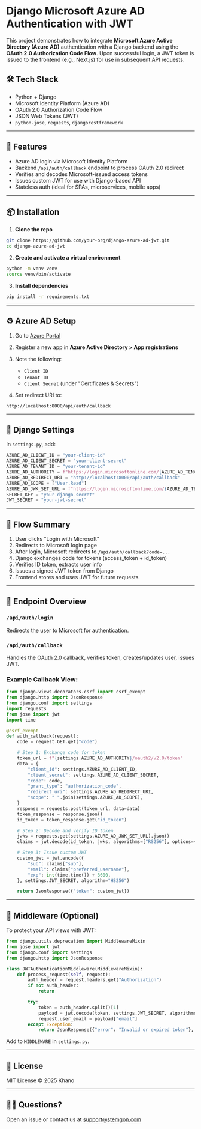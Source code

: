 # Django Microsoft Azure AD Authentication with JWT

This project demonstrates how to integrate **Microsoft Azure Active Directory (Azure AD)** authentication with a Django backend using the **OAuth 2.0 Authorization Code Flow**. Upon successful login, a JWT token is issued to the frontend (e.g., Next.js) for use in subsequent API requests.

## 🛠️ Tech Stack

- Python + Django
- Microsoft Identity Platform (Azure AD)
- OAuth 2.0 Authorization Code Flow
- JSON Web Tokens (JWT)
- `python-jose`, `requests`, `djangorestframework`

---

## 🚀 Features

- Azure AD login via Microsoft Identity Platform
- Backend `/api/auth/callback` endpoint to process OAuth 2.0 redirect
- Verifies and decodes Microsoft-issued access tokens
- Issues custom JWT for use with Django-based API
- Stateless auth (ideal for SPAs, microservices, mobile apps)

---

## 📦 Installation

1. **Clone the repo**

```bash
git clone https://github.com/your-org/django-azure-ad-jwt.git
cd django-azure-ad-jwt
````

2. **Create and activate a virtual environment**

```bash
python -m venv venv
source venv/bin/activate
```

3. **Install dependencies**

```bash
pip install -r requirements.txt
```

---

## ⚙️ Azure AD Setup

1. Go to [Azure Portal](https://portal.azure.com)
2. Register a new app in **Azure Active Directory > App registrations**
3. Note the following:

   * `Client ID`
   * `Tenant ID`
   * `Client Secret` (under "Certificates & Secrets")
4. Set redirect URI to:

```
http://localhost:8000/api/auth/callback
```

---

## 🔐 Django Settings

In `settings.py`, add:

```python
AZURE_AD_CLIENT_ID = "your-client-id"
AZURE_AD_CLIENT_SECRET = "your-client-secret"
AZURE_AD_TENANT_ID = "your-tenant-id"
AZURE_AD_AUTHORITY = f"https://login.microsoftonline.com/{AZURE_AD_TENANT_ID}"
AZURE_AD_REDIRECT_URI = "http://localhost:8000/api/auth/callback"
AZURE_AD_SCOPE = ["User.Read"]
AZURE_AD_JWK_SET_URL = f"https://login.microsoftonline.com/{AZURE_AD_TENANT_ID}/discovery/v2.0/keys"
SECRET_KEY = "your-django-secret"
JWT_SECRET = "your-jwt-secret"
```

---

## 🧠 Flow Summary

1. User clicks "Login with Microsoft"
2. Redirects to Microsoft login page
3. After login, Microsoft redirects to `/api/auth/callback?code=...`
4. Django exchanges code for tokens (access\_token + id\_token)
5. Verifies ID token, extracts user info
6. Issues a signed JWT token from Django
7. Frontend stores and uses JWT for future requests

---

## 🧪 Endpoint Overview

### `/api/auth/login`

Redirects the user to Microsoft for authentication.

### `/api/auth/callback`

Handles the OAuth 2.0 callback, verifies token, creates/updates user, issues JWT.

### Example Callback View:

```python
from django.views.decorators.csrf import csrf_exempt
from django.http import JsonResponse
from django.conf import settings
import requests
from jose import jwt
import time

@csrf_exempt
def auth_callback(request):
    code = request.GET.get("code")

    # Step 1: Exchange code for token
    token_url = f"{settings.AZURE_AD_AUTHORITY}/oauth2/v2.0/token"
    data = {
        "client_id": settings.AZURE_AD_CLIENT_ID,
        "client_secret": settings.AZURE_AD_CLIENT_SECRET,
        "code": code,
        "grant_type": "authorization_code",
        "redirect_uri": settings.AZURE_AD_REDIRECT_URI,
        "scope": " ".join(settings.AZURE_AD_SCOPE),
    }
    response = requests.post(token_url, data=data)
    token_response = response.json()
    id_token = token_response.get("id_token")

    # Step 2: Decode and verify ID token
    jwks = requests.get(settings.AZURE_AD_JWK_SET_URL).json()
    claims = jwt.decode(id_token, jwks, algorithms=["RS256"], options={"verify_aud": False})

    # Step 3: Issue custom JWT
    custom_jwt = jwt.encode({
        "sub": claims["sub"],
        "email": claims["preferred_username"],
        "exp": int(time.time()) + 3600,
    }, settings.JWT_SECRET, algorithm="HS256")

    return JsonResponse({"token": custom_jwt})
```

---

## 🔄 Middleware (Optional)

To protect your API views with JWT:

```python
from django.utils.deprecation import MiddlewareMixin
from jose import jwt
from django.conf import settings
from django.http import JsonResponse

class JWTAuthenticationMiddleware(MiddlewareMixin):
    def process_request(self, request):
        auth_header = request.headers.get("Authorization")
        if not auth_header:
            return

        try:
            token = auth_header.split()[1]
            payload = jwt.decode(token, settings.JWT_SECRET, algorithms=["HS256"])
            request.user_email = payload["email"]
        except Exception:
            return JsonResponse({"error": "Invalid or expired token"}, status=401)
```

Add to `MIDDLEWARE` in `settings.py`.

---

## 📄 License

MIT License © 2025 Khano

---

## 🙋‍♂️ Questions?

Open an issue or contact us at [support@stemgon.com](mailto:support@stemgon.com)

